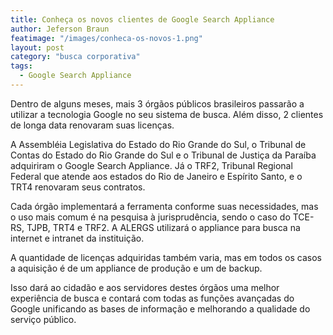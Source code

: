 ```yaml
---
title: Conheça os novos clientes de Google Search Appliance
author: Jeferson Braun
featimage: "/images/conheca-os-novos-1.png"
layout: post
category: "busca corporativa"
tags:
  - Google Search Appliance
---
```


Dentro de alguns meses, mais 3 órgãos públicos brasileiros passarão a utilizar a tecnologia Google no seu sistema de busca. Além disso, 2 clientes de longa data renovaram suas licenças.

A Assembléia Legislativa do Estado do Rio Grande do Sul, o Tribunal de Contas do Estado do Rio Grande do Sul e o Tribunal de Justiça da Paraíba adquiriram o Google Search Appliance. Já o TRF2, Tribunal Regional Federal que atende aos estados do Rio de Janeiro e Espírito Santo, e o TRT4 renovaram seus contratos.

Cada órgão implementará a ferramenta conforme suas necessidades, mas o uso mais comum é na pesquisa à jurisprudência, sendo o caso do TCE-RS, TJPB, TRT4 e TRF2. A ALERGS utilizará o appliance para busca na internet e intranet da instituição.

A quantidade de licenças adquiridas também varia, mas em todos os casos a aquisição é de um appliance de produção e um de backup.

Isso dará ao cidadão e aos servidores destes órgãos uma melhor experiência de busca e contará com todas as funções avançadas do Google unificando as bases de informação e melhorando a qualidade do serviço público.